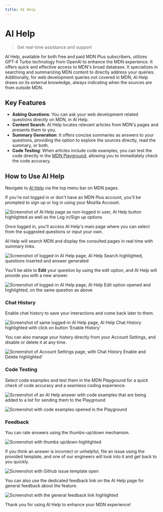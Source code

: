 ```yaml
---
title: AI Help
---
```


# AI Help

> Get real-time assistance and support

AI Help, available for both free and paid MDN Plus subscribers, utilizes GPT-4
Turbo technology from OpenAI to enhance the MDN experience. It offers quick and
effective access to MDN's broad database. It specializes in searching and
summarizing MDN content to directly address your queries. Additionally, for web
development queries not covered in MDN, AI Help draws on its external knowledge,
always indicating when the sources are from outside MDN.

## Key Features

- **Asking Questions**: You can ask your web development related questions
  directly on MDN, in AI Help.
- **Content Search**: AI Help locates relevant articles from MDN's pages and
  presents them to you.
- **Summary Generation**: It offers concise summaries as answers to your
  questions, providing the option to explore the sources directly, read the
  summary, or both.
- **Code Testing**: When articles include code examples, you can test the code
  directly in the [MDN Playground](/en-US/play), allowing you to immediately
  check the code accuracy.

## How to Use AI Help

Navigate to [AI Help](/en-US/plus/ai-help) via the top menu bar on MDN pages.

If you're not logged in or don't have an MDN Plus account, you'll be prompted to
sign up or log in using your Mozilla Account.<!-- 1 -->

![Screenshot of AI Help page as non-logged in user, AI Help button highlighted as well as the Log in/Sign up options](/assets/plus-docs/ai-help/login-signup.png)

Once logged in, you'll access AI Help's main page where you can select from the
suggested questions or input your own.

AI Help will search MDN and display the consulted pages in real time with
summary links.

![Screenshot of logged-in AI Help page, AI Help Search highlighted, questions inserted and answer generated](/assets/plus-docs/ai-help/example-question-answering.png)

You’ll be able to **Edit** your question by using the edit option, and AI Help
will provide you with a new answer.

![Screenshot of logged-in AI Help page, AI Help Edit option opened and highlighted, on the same question as above](/assets/plus-docs/ai-help/example-question-editing.png)

### Chat History

Enable chat history to save your interactions and come back later to them.

![Screenshot of same logged-in AI Help page, AI Help Chat History highlighted with click on button ‘Enable History’](/assets/plus-docs/ai-help/history-banner.png)

You can also manage your history directly from your Account Settings, and
disable or delete it at any time.

![Screenshot of Account Settings page, with Chat History Enable and Delete highlighted’](/assets/plus-docs/ai-help/history-settings.png)

### Code Testing

Select code examples and test them in the MDN Playground for a quick check of
code accuracy and a seamless coding experience.

![Screenshot of an AI Help answer with code examples that are being added to a list for sending them to the Playground](/assets/plus-docs/ai-help/code-examples-queue.png)

![Screenshot with code examples opened in the Playground](/assets/plus-docs/ai-help/code-examples-playground.png)

### Feedback

You can rate answers using the thumbs-up/down mechanism.

![Screenshot with thumbs up/down highlighted](/assets/plus-docs/ai-help/rate-answers.png)

If you think an answer is incorrect or unhelpful, file an issue using the
provided template, and one of our engineers will look into it and get back to
you quickly.

![Screenshot with Github issue template open](/assets/plus-docs/ai-help/issue-template.png)

You can also use the dedicated feedback link on the AI Help page for general
feedback about the feature.

![Screenshot with the general feedback link highlighted](/assets/plus-docs/ai-help/report-feedback.png)

Thank you for using AI Help to enhance your MDN experience!
